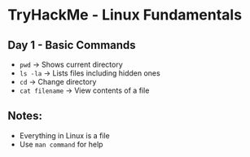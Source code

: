 # TryHackMe - Linux Fundamentals

## Day 1 - Basic Commands

- `pwd` → Shows current directory
- `ls -la` → Lists files including hidden ones
- `cd` → Change directory
- `cat filename` → View contents of a file

## Notes:
- Everything in Linux is a file
- Use `man command` for help
